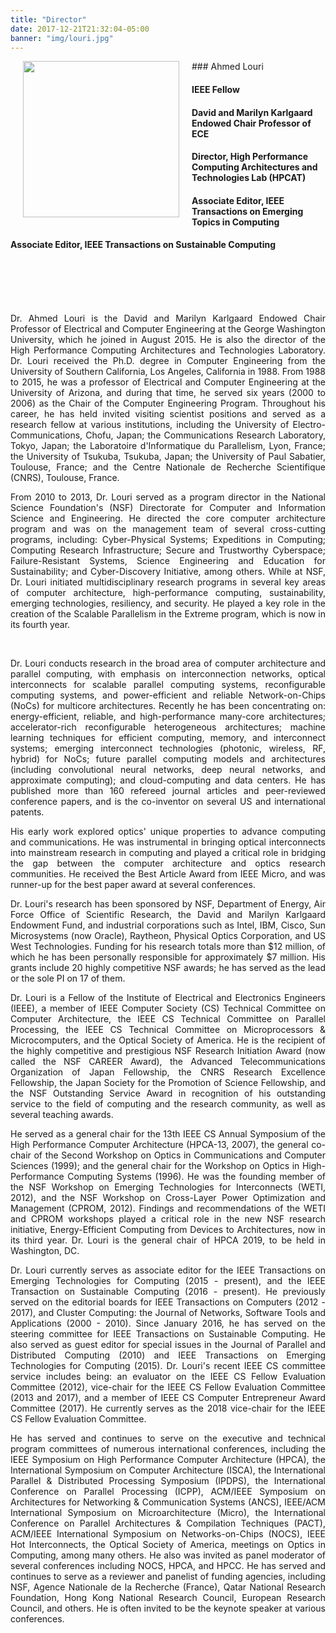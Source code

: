 ```yaml
---
title: "Director"
date: 2017-12-21T21:32:04-05:00
banner: "img/louri.jpg"
---
```



<!--
<div class="wsite-image wsite-image-border-none "
style="padding-top:20px;padding-bottom:10px;margin-left:0px;margin-right:0px;text-align:left HSPACE=”50” VSPACE=”50">
<a>
<img
src="/img/louri.jpg"
alt="图片" style="width:435;max-width:100%">
</a>
<div style="display:block;font-size:90%"></div>
</div>
-->

<img src="/img/louri.jpg" hspace="20" vspace="0" border="0" align="left" style="float: left; width: 250px;">
### Ahmed Louri

#### IEEE Fellow

#### David and Marilyn Karlgaard Endowed Chair Professor of ECE

#### Director, High Performance Computing Architectures and Technologies Lab (HPCAT)

#### Associate Editor, IEEE Transactions on Emerging Topics in Computing

#### Associate Editor, IEEE Transactions on Sustainable Computing

<br>
<br>
<br>
<br>
<p style="text-align: justify;">
<!--
<img src="/img/louri.jpg" hspace="20" vspace="10" border="0" align="left" style="float: left; width: 350px;">
-->
Dr. Ahmed Louri is the David and Marilyn Karlgaard Endowed Chair Professor of Electrical and Computer Engineering at the George Washington University, which he joined in August 2015. He is also the director of the High Performance Computing Architectures and Technologies Laboratory. Dr. Louri received the Ph.D. degree in Computer Engineering from the University of Southern California, Los Angeles, California in 1988. From 1988 to 2015, he was a professor of Electrical and Computer Engineering at the University of Arizona, and during that time, he served six years (2000 to 2006) as the Chair of the Computer Engineering Program. Throughout his career, he has held invited visiting scientist positions and served as a research fellow at various institutions, including the University of Electro-Communications, Chofu, Japan; the Communications Research Laboratory, Tokyo, Japan; the Laboratoire d'Informatique du Parallelism, Lyon, France; the University of Tsukuba, Tsukuba, Japan; the University of Paul Sabatier, Toulouse, France; and the Centre Nationale de Recherche Scientifique (CNRS), Toulouse, France. 
</p>

<p style="text-align: justify;">
From 2010 to 2013, Dr. Louri served as a program director in the National Science Foundation's (NSF) Directorate for Computer and Information Science and Engineering. He directed the core computer architecture program and was on the management team of several cross-cutting programs, including: Cyber-Physical Systems; Expeditions in Computing; Computing Research Infrastructure; Secure and Trustworthy Cyberspace; Failure-Resistant Systems, Science Engineering and Education for Sustainability; and Cyber-Discovery Initiative, among others. While at NSF, Dr. Louri initiated multidisciplinary research programs in several key areas of computer architecture, high-performance computing, sustainability, emerging technologies, resiliency, and security. He played a key role in the creation of the Scalable Parallelism in the Extreme program, which is now in its fourth year. 
</p>
<br>
<p style="text-align: justify;">
Dr. Louri conducts research in the broad area of computer architecture and parallel computing, with emphasis on interconnection networks, optical interconnects for scalable parallel computing systems, reconfigurable computing systems, and power-efficient and reliable Network-on-Chips (NoCs) for multicore architectures. Recently he has been concentrating on: energy-efficient, reliable, and high-performance many-core architectures; accelerator-rich reconfigurable heterogeneous architectures; machine learning techniques for efficient computing, memory, and interconnect systems; emerging interconnect technologies (photonic, wireless, RF, hybrid) for NoCs; future parallel computing models and architectures (including convolutional neural networks, deep neural networks, and approximate computing); and cloud-computing and data centers. He has published more than 160 refereed journal articles and peer-reviewed conference papers, and is the co-inventor on several US and international patents.
</p>

<p style="text-align: justify;">
His early work explored optics' unique properties to advance computing and communications. He was instrumental in bringing optical interconnects into mainstream research in computing and played a critical role in bridging the gap between the computer architecture and optics research communities. He received the Best Article Award from IEEE Micro, and was runner-up for the best paper award at several conferences.
</p>

<p style="text-align: justify;">
Dr. Louri's research has been sponsored by NSF, Department of Energy, Air Force Office of Scientific Research, the David and Marilyn Karlgaard Endowment Fund, and industrial corporations such as Intel, IBM, Cisco, Sun Microsystems (now Oracle), Raytheon, Physical Optics Corporation, and US West Technologies. Funding for his research totals more than $12 million, of which he has been personally responsible for approximately $7 million. His grants include 20 highly competitive NSF awards; he has served as the lead or the sole PI on 17 of them.
</p>

<p style="text-align: justify;">
Dr. Louri is a Fellow of the Institute of Electrical and Electronics Engineers (IEEE), a member of IEEE Computer Society (CS) Technical Committee on Computer Architecture, the IEEE CS Technical Committee on Parallel Processing, the IEEE CS Technical Committee on Microprocessors & Microcomputers, and the Optical Society of America. He is the recipient of the highly competitive and prestigious NSF Research Initiation Award (now called the NSF CAREER Award), the Advanced Telecommunications Organization of Japan Fellowship, the CNRS Research Excellence Fellowship, the Japan Society for the Promotion of Science Fellowship, and the NSF Outstanding Service Award in recognition of his outstanding service to the field of computing and the research community, as well as several teaching awards.
</p>

<p style="text-align: justify;">
He served as a general chair for the 13th IEEE CS Annual Symposium of the High Performance Computer Architecture (HPCA-13, 2007), the general co-chair of the Second Workshop on Optics in Communications and Computer Sciences (1999); and the general chair for the Workshop on Optics in High-Performance Computing Systems (1996). He was the founding member of the NSF Workshop on Emerging Technologies for Interconnects (WETI, 2012), and the NSF Workshop on Cross-Layer Power Optimization and Management (CPROM, 2012). Findings and recommendations of the WETI and CPROM workshops played a critical role in the new NSF research initiative, Energy-Efficient Computing from Devices to Architectures, now in its third year. Dr. Louri is the general chair of HPCA 2019, to be held in Washington, DC.
</p>

<p style="text-align: justify;">
Dr. Louri currently serves as associate editor for the IEEE Transactions on Emerging Technologies for Computing (2015 - present), and the IEEE Transaction on Sustainable Computing (2016 - present). He previously served on the editorial boards for IEEE Transactions on Computers (2012 - 2017), and Cluster Computing: the Journal of Networks, Software Tools and Applications (2000 - 2010). Since January 2016, he has served on the steering committee for IEEE Transactions on Sustainable Computing. He also served as guest editor for special issues in the Journal of Parallel and Distributed Computing (2010) and IEEE Transactions on Emerging Technologies for Computing (2015). Dr. Louri's recent IEEE CS committee service includes being: an evaluator on the IEEE CS Fellow Evaluation Committee (2012), vice-chair for the IEEE CS Fellow Evaluation Committee (2013 and 2017), and a member of IEEE CS Computer Entrepreneur Award Committee (2017). He currently serves as the 2018 vice-chair for the IEEE CS Fellow Evaluation Committee.
</p>

<p style="text-align: justify;">
He has served and continues to serve on the executive and technical program committees of numerous international conferences, including the IEEE Symposium on High Performance Computer Architecture (HPCA), the International Symposium on Computer Architecture (ISCA), the International Parallel & Distributed Processing Symposium (IPDPS), the International Conference on Parallel Processing (ICPP), ACM/IEEE Symposium on Architectures for Networking & Communication Systems (ANCS), IEEE/ACM International Symposium on Microarchitecture (Micro), the International Conference on Parallel Architectures & Compilation Techniques (PACT), ACM/IEEE International Symposium on Networks-on-Chips (NOCS), IEEE Hot Interconnects, the Optical Society of America, meetings on Optics in Computing, among many others. He also was invited as panel moderator of several conferences including NOCS, HPCA, and HPCC. He has served and continues to serve as a reviewer and panelist of funding agencies, including NSF, Agence Nationale de la Recherche (France), Qatar National Research Foundation, Hong Kong National Research Council, European Research Council, and others. He is often invited to be the keynote speaker at various conferences. 
</p>

<br>
<br>
